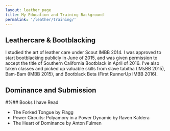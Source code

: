 ```yaml
---
layout: leather_page
title: My Education and Training Background
permalink: '/leather/training/'
---
```


## Leathercare & Bootblacking

I studied the art of leather care under Scout IMBB 2014. I was approved to start bootblacking
publicly in June of 2015, and was given permission to accept the title of Southern California
Bootblack in April of 2016. I've also taken classes and picked up valuable skills from slave
tabitha (IMsBB 2015), Bam-Bam (IMBB 2015), and Bootblack Beta (First RunnerUp IMBB 2016).

## Dominance and Submission

#%## Books I have Read
- The Forked Tongue by Flagg
- Power Circuits: Polyamory in a Power Dynamic by Raven Kaldera
- The Heart of Dominance by Anton Fulmen
